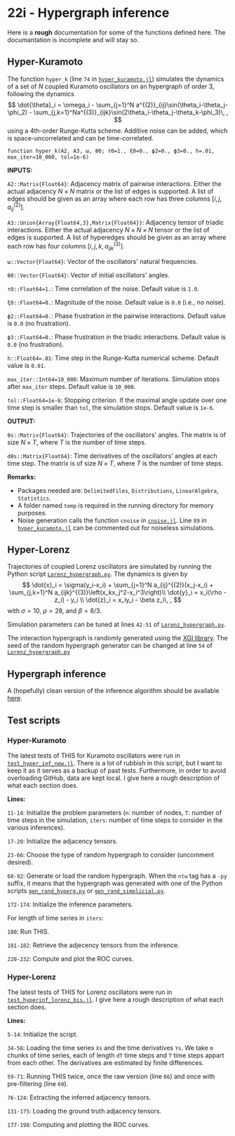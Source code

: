 # 22i - Hypergraph inference
Here is a **rough** documentation for some of the functions defined here. 
The documantation is incomplete and will stay so.

## Hyper-Kuramoto
The function `hyper_k` (line `74` in [`hyper_kuramoto.jl`](https://github.com/r0b1nu5/bucket/blob/master/22i-hyper-inf/hyper_kuramoto.jl)) simulates the dynamics of a set of $N$ coupled Kuramoto oscillators on an hypergraph of order 3, following the dynamics 
$$
 \dot{\theta}_i = \omega_i - \sum_{j=1}^N a^{(2)}_{ij}\sin(\theta_i-\theta_j-\phi_2) - \sum_{j,k=1}^Na^{(3)}_{ijk}\sin(2\theta_i-\theta_j-\theta_k-\phi_3)\, ,
$$
using a 4th-order Runge-Kutta scheme. 
Additive noise can be added, which is space-uncorrelated and can be time-correlated. 

    function hyper_k(A2, A3, ω, θ0; τ0=1., ξ0=0., ϕ2=0., ϕ3=0., h=.01, max_iter=10_000, tol=1e-6)

**INPUTS:**

`A2::Matrix{Float64}`: Adjacency matrix of pairwise interactions. Either the actual adjacency $N\times N$ matrix or the list of edges is supported. A list of edges should be given as an array where each row has three columns $[i, j, a^{(2)}_{ij}]$. 

`A3::Union{Array{Float64,3},Matrix{Float64}}`: Adjacency tensor of triadic interactions. Either the actual adjacency $N\times N\times N$ tensor or the list of edges is supported. A list of hyperedges should be given as an array where each row has four columns $[i, j, k, a^{(3)}_{ijk}]$. 

`ω::Vector{Float64}`: Vector of the oscillators' natural frequencies. 

`θ0::Vector{Float64}`: Vector of initial oscillators' angles. 

`τ0::Float64=1.`: Time correlation of the noise.
Default value is `1.0`. 

`ξ0::Float64=0.`: Magnitude of the noise. 
Default value is `0.0` (i.e., no noise). 

`ϕ2::Float64=0.`: Phase frustration in the pairwise interactions. 
Default value is `0.0` (no frustration). 

`ϕ3::Float64=0.`: Phase frustration in the triadic interactions. 
Default value is `0.0` (no frustration). 

`h::Float64=.01`: Time step in the Runge-Kutta numerical scheme. 
Default value is `0.01`. 

`max_iter::Int64=10_000`: Maximum number of iterations.
Simulation stops after `max_iter` steps. 
Default value is `10_000`. 

`tol::Float64=1e-6`: Stopping criterion. 
If the maximal angle update over one time step is smaller than `tol`, the simulation stops. 
Default value is `1e-6`. 

**OUTPUT:**

`θs::Matrix{Float64}`: Trajectories of the oscillators' angles. 
The matrix is of size $N\times T$, where $T$ is the number of time steps. 

`dθs::Matrix{Float64}`: Time derivatives of the oscillators' angles at each time step. 
The matrix is of size $N\times T$, where $T$ is the number of time steps. 

**Remarks:**
- Packages needed are: `DelimitedFiles`, `Distributions`, `LinearAlgebra`, `Statistics`.
- A folder named `temp` is required in the running directory for memory purposes. 
- Noise generation calls the function `cnoise` in [`cnoise.jl`](https://github.com/r0b1nu5/bucket/blob/master/22i-hyper-inf/cnoise.jl). 
Line `89` in [`hyper_kuramoto.jl`](https://github.com/r0b1nu5/bucket/blob/master/22i-hyper-inf/hyper_kuramoto.jl) can be commented out for noiseless simulations. 


## Hyper-Lorenz
Trajectories of coupled Lorenz oscillators are simulated by running the Python script [`Lorenz_hypergraph.py`](https://github.com/r0b1nu5/bucket/blob/master/22i-hyper-inf/Lorenz_hypergraph.py). 
The dynamics is given by
$$
 \dot{x}_i = \sigma(y_i-x_i) + \sum_{j=1}^N a_{ij}^{(2)}(x_j-x_i) + \sum_{j,k=1}^N a_{ijk}^{(3)}\left(x_kx_j^2-x_i^3\right)\\
 \dot{y}_i = x_i(\rho - z_i) - y_i \\
 \dot{z}_i = x_iy_i - \beta z_i\, ,
$$
with $\sigma = 10$, $\rho = 28$, and $\beta = 8/3$. 

Simulation parameters can be tuned at lines `42-51` of [`Lorenz_hypergraph.py`](https://github.com/r0b1nu5/bucket/blob/master/22i-hyper-inf/Lorenz_hypergraph.py). 

The interaction hypergraph is randomly generated using the [XGI library](https://xgi.readthedocs.io/en/stable/). 
The seed of the random hypergraph generator can be changed at line `54` of [`Lorenz_hypergraph.py`](https://github.com/r0b1nu5/bucket/blob/master/22i-hyper-inf/Lorenz_hypergraph.py)


## Hypergraph inference
A (hopefully) clean version of the inference algorithm should be available [here](https://github.com/TaylorBasedHypergraphInference/THIS). 

## Test scripts
### Hyper-Kuramoto
The latest tests of THIS for Kuramoto oscillators were run in [`test_hyper_inf_new.jl`](https://github.com/r0b1nu5/bucket/blob/master/22i-hyper-inf/test_hyper_inf_new.jl).
There is a lot of rubbish in this script, but I want to keep it as it serves as a backup of past tests. 
Furthermore, in order to avoid overloading GitHub, data are kept local. 
I give here a rough description of what each section does. 

**Lines:**

`11-14`: Initialize the problem parameters (`n`: number of nodes, `T`: number of time steps in the simulation, `iters`: number of time steps to consider in the various inferences). 

`17-20`: Initialize the adjacency tensors. 

`23-66`: Choose the type of random hypergraph to consider (uncomment desired). 

`68-92`: Generate or load the random hypergraph. When the `ntw` tag has a `-py` suffix, it means that the hypergraph was generated with one of the Python scripts [`gen_rand_hyperg.py`](https://github.com/r0b1nu5/bucket/blob/master/22i-hyper-inf/gen_rand_hyperg.py) or [`gen_rand_simplicial.py`](https://github.com/r0b1nu5/bucket/blob/master/22i-hyper-inf/gen_rand_simplicial.py).

`172-174`: Initialize the inference parameters.

For length of time series in `iters`:

`180`: Run THIS.

`181-182`: Retrieve the adjecency tensors from the inference. 

`220-232`: Compute and plot the ROC curves. 

### Hyper-Lorenz
The latest tests of THIS for Lorenz oscillators were run in [`test_hyperinf_lorenz_bis.jl`](https://github.com/r0b1nu5/bucket/blob/master/22i-hyper-inf/test_hyperinf_lorenz_bis.jl). 
I give here a rough description of what each section does. 

**Lines:** 

`5-14`: Initialize the script. 

`34-56`: Loading the time series `Xs` and the time derivatives `Ys`. 
We take `m` chunks of time series, each of length `dT` time steps and `T` time steps appart from each other. 
The derivatives are estimated by finite differences. 

`59-71`: Running THIS twice, once the raw version (line `66`) and once with pre-filtering (line `69`). 

`76-124`: Extracting the inferred adjacency tensors. 

`131-175`: Loading the ground truth adjacency tensors. 

`177-198`: Computing and plotting the ROC curves. 

